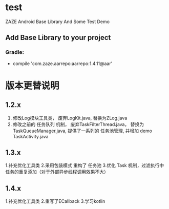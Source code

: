 # test

ZAZE Android Base Library And Some Test Demo


## Add Base Library to your project

### Gradle:

-    compile 'com.zaze.aarrepo:aarrepo:1.4.11@aar'


# 版本更替说明

## 1.2.x

1. 修改Log模块工具类， 废弃LogKit.java, 替换为ZLog.java
2. 修改之前的 任务队列 机制， 废弃TaskFilterThread.java， 替换为 TaskQueueManager.java, 提供了一系列的 任务池管理,
并增加 demo  TaskActivity.java

## 1.3.x
1.补充优化工具类
2.采用包装模式 重构了 任务池
3.优化 Task 机制，过滤执行中任务的重复添加（对于外部异步线程调用效果不大）

## 1.4.x
1.补充优化工具类
2.重写了ECallback
3.学习kotlin

